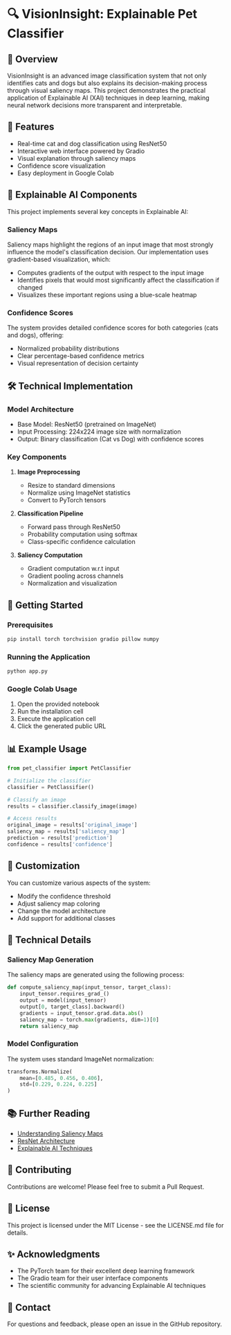 # 🔍 VisionInsight: Explainable Pet Classifier

## 🌟 Overview
VisionInsight is an advanced image classification system that not only identifies cats and dogs but also explains its decision-making process through visual saliency maps. This project demonstrates the practical application of Explainable AI (XAI) techniques in deep learning, making neural network decisions more transparent and interpretable.

## 🎯 Features
- Real-time cat and dog classification using ResNet50
- Interactive web interface powered by Gradio
- Visual explanation through saliency maps
- Confidence score visualization
- Easy deployment in Google Colab

## 🧠 Explainable AI Components
This project implements several key concepts in Explainable AI:

### Saliency Maps
Saliency maps highlight the regions of an input image that most strongly influence the model's classification decision. Our implementation uses gradient-based visualization, which:
- Computes gradients of the output with respect to the input image
- Identifies pixels that would most significantly affect the classification if changed
- Visualizes these important regions using a blue-scale heatmap

### Confidence Scores
The system provides detailed confidence scores for both categories (cats and dogs), offering:
- Normalized probability distributions
- Clear percentage-based confidence metrics
- Visual representation of decision certainty

## 🛠️ Technical Implementation
### Model Architecture
- Base Model: ResNet50 (pretrained on ImageNet)
- Input Processing: 224x224 image size with normalization
- Output: Binary classification (Cat vs Dog) with confidence scores

### Key Components
1. **Image Preprocessing**
   - Resize to standard dimensions
   - Normalize using ImageNet statistics
   - Convert to PyTorch tensors

2. **Classification Pipeline**
   - Forward pass through ResNet50
   - Probability computation using softmax
   - Class-specific confidence calculation

3. **Saliency Computation**
   - Gradient computation w.r.t input
   - Gradient pooling across channels
   - Normalization and visualization

## 🚀 Getting Started
### Prerequisites
```bash
pip install torch torchvision gradio pillow numpy
```

### Running the Application
```python
python app.py
```

### Google Colab Usage
1. Open the provided notebook
2. Run the installation cell
3. Execute the application cell
4. Click the generated public URL

## 📊 Example Usage
```python
from pet_classifier import PetClassifier

# Initialize the classifier
classifier = PetClassifier()

# Classify an image
results = classifier.classify_image(image)

# Access results
original_image = results['original_image']
saliency_map = results['saliency_map']
prediction = results['prediction']
confidence = results['confidence']
```

## 🔧 Customization
You can customize various aspects of the system:
- Modify the confidence threshold
- Adjust saliency map coloring
- Change the model architecture
- Add support for additional classes

## 🧪 Technical Details

### Saliency Map Generation
The saliency maps are generated using the following process:
```python
def compute_saliency_map(input_tensor, target_class):
    input_tensor.requires_grad_()
    output = model(input_tensor)
    output[0, target_class].backward()
    gradients = input_tensor.grad.data.abs()
    saliency_map = torch.max(gradients, dim=1)[0]
    return saliency_map
```

### Model Configuration
The system uses standard ImageNet normalization:
```python
transforms.Normalize(
    mean=[0.485, 0.456, 0.406],
    std=[0.229, 0.224, 0.225]
)
```

## 📚 Further Reading
- [Understanding Saliency Maps](https://arxiv.org/abs/1312.6034)
- [ResNet Architecture](https://arxiv.org/abs/1512.03385)
- [Explainable AI Techniques](https://christophm.github.io/interpretable-ml-book/)

## 🤝 Contributing
Contributions are welcome! Please feel free to submit a Pull Request.

## 📜 License
This project is licensed under the MIT License - see the LICENSE.md file for details.

## ✨ Acknowledgments
- The PyTorch team for their excellent deep learning framework
- The Gradio team for their user interface components
- The scientific community for advancing Explainable AI techniques

## 📧 Contact
For questions and feedback, please open an issue in the GitHub repository.
